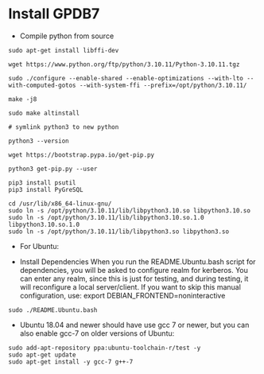 Install GPDB7
=============

* Compile python from source

```
sudo apt-get install libffi-dev

wget https://www.python.org/ftp/python/3.10.11/Python-3.10.11.tgz

sudo ./configure --enable-shared --enable-optimizations --with-lto --with-computed-gotos --with-system-ffi --prefix=/opt/python/3.10.11/

make -j8

sudo make altinstall

# symlink python3 to new python

python3 --version

wget https://bootstrap.pypa.io/get-pip.py

python3 get-pip.py --user

pip3 install psutil
pip3 install PyGreSQL

cd /usr/lib/x86_64-linux-gnu/
sudo ln -s /opt/python/3.10.11/lib/libpython3.10.so libpython3.10.so
sudo ln -s /opt/python/3.10.11/lib/libpython3.10.so.1.0 libpython3.10.so.1.0
sudo ln -s /opt/python/3.10.11/lib/libpython3.so libpython3.so

```

* For Ubuntu:

- Install Dependencies When you run the README.Ubuntu.bash script for dependencies, you will be asked to configure realm for kerberos. You can enter any realm, since this is just for testing, and during testing, it will reconfigure a local server/client. If you want to skip this manual configuration, use: export DEBIAN_FRONTEND=noninteractive

```
sudo ./README.Ubuntu.bash
```

- Ubuntu 18.04 and newer should have use gcc 7 or newer, but you can also enable gcc-7 on older versions of Ubuntu:

```
sudo add-apt-repository ppa:ubuntu-toolchain-r/test -y
sudo apt-get update
sudo apt-get install -y gcc-7 g++-7
```

